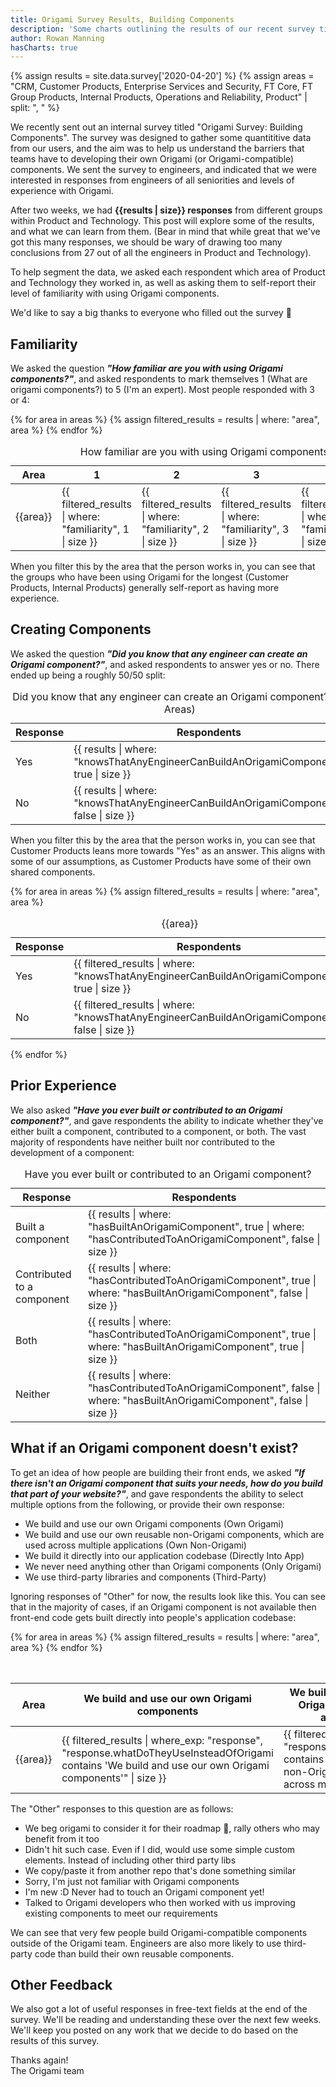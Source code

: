 ```yaml
---
title: Origami Survey Results, Building Components
description: 'Some charts outlining the results of our recent survey titled "Origami Survey: Building Components"'
author: Rowan Manning
hasCharts: true
---
```


{% assign results = site.data.survey['2020-04-20'] %}
{% assign areas = "CRM, Customer Products, Enterprise Services and Security, FT Core, FT Group Products, Internal Products, Operations and Reliability, Product" | split: ", " %}

We recently sent out an internal survey titled "Origami Survey: Building Components". The survey was designed to gather some quantititive data from our users, and the aim was to help us understand the barriers that teams have to developing their own Origami (or Origami-compatible) components. We sent the survey to engineers, and indicated that we were interested in responses from engineers of all seniorities and levels of experience with Origami.

After two weeks, we had **{{results | size}} responses** from different groups within Product and Technology. This post will explore some of the results, and what we can learn from them. (Bear in mind that while great that we've got this many responses, we should be wary of drawing too many conclusions from 27 out of all the engineers in Product and Technology).

To help segment the data, we asked each respondent which area of Product and Technology they worked in, as well as asking them to self-report their level of familiarity with using Origami components.

We'd like to say a big thanks to everyone who filled out the survey 🙂

## Familiarity

We asked the question _**"How familiar are you with using Origami components?"**_, and asked respondents to mark themselves 1 (What are origami components?) to 5 (I'm an expert). Most people responded with 3 or 4:

<table class="o-table o-table--row-stripes" data-chart-type="stacked-bar">
	<caption>How familiar are you with using Origami components? (All Areas)</caption>
	<thead>
		<tr>
			<th>Area</th>
			<th>1</th>
			<th>2</th>
			<th>3</th>
			<th>4</th>
			<th>5</th>
		</tr>
	</thead>
	<tbody>
		{% for area in areas %}
			{% assign filtered_results = results | where: "area", area %}
			<tr>
				<td>{{area}}</td>
				<td>{{ filtered_results | where: "familiarity", 1 | size }}</td>
				<td>{{ filtered_results | where: "familiarity", 2 | size }}</td>
				<td>{{ filtered_results | where: "familiarity", 3 | size }}</td>
				<td>{{ filtered_results | where: "familiarity", 4 | size }}</td>
				<td>{{ filtered_results | where: "familiarity", 5 | size }}</td>
			</tr>
		{% endfor %}
	</tbody>
</table>

When you filter this by the area that the person works in, you can see that the groups who have been using Origami for the longest (Customer Products, Internal Products) generally self-report as having more experience.

## Creating Components

We asked the question _**"Did you know that any engineer can create an Origami component?"**_, and asked respondents to answer yes or no. There ended up being a roughly 50/50 split:

<table
	class="o-table o-table--row-stripes"
	data-chart-type="pie"
>
	<caption>Did you know that any engineer can create an Origami component? (All Areas)</caption>
	<thead>
		<tr>
			<th>Response</th>
			<th>Respondents</th>
		</tr>
	</thead>
	<tbody>
		<tr>
			<td data-slice-color="#00994D">Yes</td>
			<td>{{ results | where: "knowsThatAnyEngineerCanBuildAnOrigamiComponent", true | size }}</td>
		</tr>
		<tr>
			<td data-slice-color="#CC0000">No</td>
			<td>{{ results | where: "knowsThatAnyEngineerCanBuildAnOrigamiComponent", false | size }}</td>
		</tr>
	</tbody>
</table>

When you filter this by the area that the person works in, you can see that Customer Products leans more towards "Yes" as an answer. This aligns with some of our assumptions, as Customer Products have some of their own shared components.

<div class="chart-grid">
	{% for area in areas %}
		{% assign filtered_results = results | where: "area", area %}
		<table
			class="o-table o-table--row-stripes"
			data-chart-type="pie"
		>
			<caption>{{area}}</caption>
			<thead>
				<tr>
					<th>Response</th>
					<th>Respondents</th>
				</tr>
			</thead>
			<tbody>
				<tr>
					<td data-slice-color="#00994D">Yes</td>
					<td>{{ filtered_results | where: "knowsThatAnyEngineerCanBuildAnOrigamiComponent", true | size }}</td>
				</tr>
				<tr>
					<td data-slice-color="#CC0000">No</td>
					<td>{{ filtered_results | where: "knowsThatAnyEngineerCanBuildAnOrigamiComponent", false | size }}</td>
				</tr>
			</tbody>
		</table>
	{% endfor %}
</div>

## Prior Experience

We also asked _**"Have you ever built or contributed to an Origami component?"**_, and gave respondents the ability to indicate whether they've either built a component, contributed to a component, or both. The vast majority of respondents have neither built nor contributed to the development of a component:

<table
	class="o-table o-table--row-stripes"
	data-chart-type="pie"
>
	<caption>Have you ever built or contributed to an Origami component?</caption>
	<thead>
		<tr>
			<th>Response</th>
			<th>Respondents</th>
		</tr>
	</thead>
	<tbody>
		<tr>
			<td data-slice-color="#CCE6FF">Built a component</td>
			<td>{{ results | where: "hasBuiltAnOrigamiComponent", true | where: "hasContributedToAnOrigamiComponent", false | size }}</td>
		</tr>
		<tr>
			<td data-slice-color="#4E96EB">Contributed to a component</td>
			<td>{{ results | where: "hasContributedToAnOrigamiComponent", true | where: "hasBuiltAnOrigamiComponent", false | size }}</td>
		</tr>
		<tr>
			<td data-slice-color="#1470CC">Both</td>
			<td>{{ results | where: "hasContributedToAnOrigamiComponent", true | where: "hasBuiltAnOrigamiComponent", true | size }}</td>
		</tr>
		<tr>
			<td data-slice-color="#FF8833">Neither</td>
			<td>{{ results | where: "hasContributedToAnOrigamiComponent", false | where: "hasBuiltAnOrigamiComponent", false | size }}</td>
		</tr>
	</tbody>
</table>

## What if an Origami component doesn't exist?

To get an idea of how people are building their front ends, we asked _**"If there isn't an Origami component that suits your needs, how do you build that part of your website?"**_, and gave respondents the ability to select multiple options from the following, or provide their own response:

- We build and use our own Origami components (Own Origami)
- We build and use our own reusable non-Origami components, which are used across multiple applications (Own Non-Origami)
- We build it directly into our application codebase (Directly Into App)
- We never need anything other than Origami components (Only Origami)
- We use third-party libraries and components (Third-Party)

Ignoring responses of "Other" for now, the results look like this. You can see that in the majority of cases, if an Origami component is not available then front-end code gets built directly into people's application codebase:

<table class="o-table o-table--row-stripes" data-chart-type="stacked-bar">
	<caption>If there isn't an Origami component that suits your needs, how do you build that part of your website?</caption>
	<thead>
		<tr>
			<th>Area</th>
			<th data-column-label="Own Origami">We build and use our own Origami components</th>
			<th data-column-label="Own Non-Origami">We build and use our own reusable non-Origami components, which are used across multiple applications</th>
			<th data-column-label="Directly Into App">We build it directly into our application codebase</th>
			<th data-column-label="Only Origami">We never need anything other than Origami components</th>
			<th data-column-label="Third-Party">We use third-party libraries and components</th>
		</tr>
	</thead>
	<tbody>
		{% for area in areas %}
			{% assign filtered_results = results | where: "area", area %}
			<tr>
				<td>{{area}}</td>
				<td>{{ filtered_results | where_exp: "response", "response.whatDoTheyUseInsteadOfOrigami contains 'We build and use our own Origami components'" | size }}</td>
				<td>{{ filtered_results | where_exp: "response", "response.whatDoTheyUseInsteadOfOrigami contains 'We build and use our own reusable non-Origami components, which are used across multiple applications'" | size }}</td>
				<td>{{ filtered_results | where_exp: "response", "response.whatDoTheyUseInsteadOfOrigami contains 'We build it directly into our application codebase'" | size }}</td>
				<td>{{ filtered_results | where_exp: "response", "response.whatDoTheyUseInsteadOfOrigami contains 'We never need anything other than Origami components'" | size }}</td>
				<td>{{ filtered_results | where_exp: "response", "response.whatDoTheyUseInsteadOfOrigami contains 'We use third-party libraries and components'" | size }}</td>
			</tr>
		{% endfor %}
	</tbody>
</table>

The "Other" responses to this question are as follows:

- We beg origami to consider it for their roadmap 🙏, rally others who may benefit from it too
- Didn't hit such case. Even if I did, would use some simple custom elements. Instead of including other third party libs
- We copy/paste it from another repo that's done something similar
- Sorry, I'm just not familiar with Origami components
- I'm new :D Never had to touch an Origami component yet!
- Talked to Origami developers who then worked with us improving existing components to meet our requirements

We can see that very few people build Origami-compatible components outside of the Origami team. Engineers are also more likely to use third-party code than build their own reusable components.

## Other Feedback

We also got a lot of useful responses in free-text fields at the end of the survey. We'll be reading and understanding these over the next few weeks. We'll keep you posted on any work that we decide to do based on the results of this survey.

Thanks again!<br/>
The Origami team
